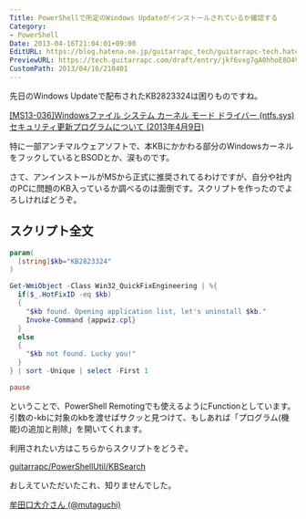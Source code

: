 ```yaml
---
Title: PowerShellで所定のWindows Updateがインストールされているか確認する
Category:
- PowerShell
Date: 2013-04-16T21:04:01+09:00
EditURL: https://blog.hatena.ne.jp/guitarrapc_tech/guitarrapc-tech.hatenablog.com/atom/entry/6802418398340690972
PreviewURL: https://tech.guitarrapc.com/draft/entry/jkf6vxg7gA0hhoE8O4VA_2s8p38
CustomPath: 2013/04/16/210401
---
```


<!--
Date: 2013-04-16T21:04:01+09:00
URL: https://tech.guitarrapc.com/entry/2013/04/16/210401
-->

先日のWindows Updateで配布されたKB2823324は困りものですね。

[[MS13-036]Windowsファイル システム カーネル モード ドライバー (ntfs.sys) セキュリティ更新プログラムについて (2013年4月9日)](http://support.microsoft.com/kb/2823324/ja)

特に一部アンチマルウェアソフトで、本KBにかかわる部分のWindowsカーネルをフックしているとBSODとか、涙ものです。

さて、アンインストールがMSから正式に推奨されてるわけですが、自分や社内のPCに問題のKB入っているか調べるのは面倒です。スクリプトを作ったのでよろしければどうぞ。

## スクリプト全文

```ps1
param(
  [string]$kb="KB2823324"
)

Get-WmiObject -Class Win32_QuickFixEngineering | %{
  if($_.HotFixID -eq $kb)
  {
    "$kb found. Opening application list, let's uninstall $kb."
    Invoke-Command {appwiz.cpl}
  }
  else
  {
    "$kb not found. Lucky you!"
  }
} | sort -Unique | select -First 1

pause
```

ということで、PowerShell Remotingでも使えるようにFunctionとしています。
引数の-kbに対象のkbを渡せばサクッと見つけて、もしあれば「プログラム(機能)の追加と削除」を開いてくれます。

利用されたい方はこちらからスクリプトをどうぞ。

[guitarrapc/PowerShellUtil/KBSearch](https://github.com/guitarrapc/PowerShellUtil/tree/master/KBSearch)

おしえていただいたこれ、知りませんでした。

[牟田口大介さん (@mutaguchi)](https://twitter.com/mutaguchi/status/324279119875547137)
